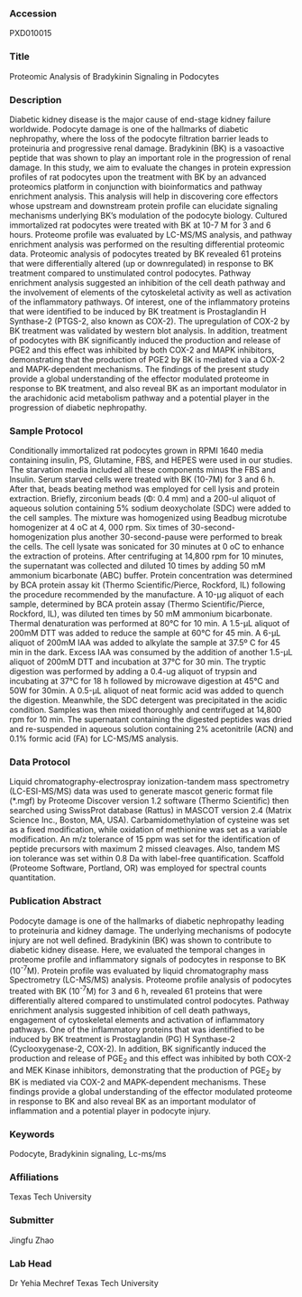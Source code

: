 ### Accession
PXD010015

### Title
Proteomic Analysis of Bradykinin Signaling in Podocytes

### Description
Diabetic kidney disease is the major cause of end-stage kidney failure worldwide. Podocyte damage is one of the hallmarks of diabetic nephropathy, where the loss of the podocyte filtration barrier leads to proteinuria and progressive renal damage. Bradykinin (BK) is a vasoactive peptide that was shown to play an important role in the progression of renal damage. In this study, we aim to evaluate the changes in protein expression profiles of rat podocytes upon the treatment with BK by an advanced proteomics platform in conjunction with bioinformatics and pathway enrichment analysis. This analysis will help in discovering core effectors whose upstream and downstream protein profile can elucidate signaling mechanisms underlying BK’s modulation of the podocyte biology. Cultured immortalized rat podocytes were treated with BK at 10-7 M for 3 and 6 hours. Proteome profile was evaluated by LC-MS/MS analysis, and pathway enrichment analysis was performed on the resulting differential proteomic data. Proteomic analysis of podocytes treated by BK revealed 61 proteins that were differentially altered (up or downregulated) in response to BK treatment compared to unstimulated control podocytes. Pathway enrichment analysis suggested an inhibition of the cell death pathway and the involvement of elements of the cytoskeletal activity as well as activation of the inflammatory pathways. Of interest, one of the inflammatory proteins that were identified to be induced by BK treatment is Prostaglandin H Synthase-2 (PTGS-2, also known as COX-2).  The upregulation of COX-2 by BK treatment was validated by western blot analysis. In addition, treatment of podocytes with BK significantly induced the production and release of PGE2 and this effect was inhibited by both COX-2 and MAPK inhibitors, demonstrating that the production of PGE2 by BK is mediated via a COX-2 and MAPK-dependent mechanisms. The findings of the present study provide a global understanding of the effector modulated proteome in response to BK treatment, and also reveal BK as an important modulator in the arachidonic acid metabolism pathway and a potential player in the progression of diabetic nephropathy.

### Sample Protocol
Conditionally immortalized rat podocytes grown in RPMI 1640 media containing insulin, PS, Glutamine, FBS, and HEPES were used in our studies. The starvation media included all these components minus the FBS and Insulin. Serum starved cells were treated with BK (10-7M) for 3 and 6 h. After that, beads beating method was employed for cell lysis and protein extraction. Briefly, zirconium beads (Φ: 0.4 mm) and a 200-ul aliquot of aqueous solution containing 5%  sodium deoxycholate (SDC) were added to the cell samples. The mixture was homogenized using Beadbug microtube homogenizer at 4 oC at 4, 000 rpm. Six times of 30-second-homogenization plus another 30-second-pause were performed to break the cells. The cell lysate was sonicated for 30 minutes at 0 oC to enhance the extraction of proteins. After centrifuging at 14,800 rpm for 10 minutes, the supernatant was collected and diluted 10 times by adding 50 mM ammonium bicarbonate (ABC) buffer. Protein concentration was determined by BCA protein assay kit (Thermo Scientific/Pierce, Rockford, IL) following the procedure recommended by the manufacture. A 10-μg aliquot of each sample, determined by BCA protein assay (Thermo Scientific/Pierce, Rockford, IL), was diluted ten times by 50 mM ammonium bicarbonate. Thermal denaturation was performed at 80°C for 10 min. A 1.5-μL aliquot of 200mM DTT was added to reduce the sample at 60°C for 45 min. A 6-μL aliquot of 200mM IAA was added to alkylate the sample at 37.5º C for 45 min in the dark. Excess IAA was consumed by the addition of another 1.5-μL aliquot of 200mM DTT and incubation at 37°C for 30 min. The tryptic digestion was performed by adding a 0.4-ug aliquot of trypsin and incubating at 37°C for 18 h followed by microwave digestion at 45°C and 50W for 30min. A 0.5-μL aliquot of neat formic acid was added to quench the digestion. Meanwhile, the SDC detergent was precipitated in the acidic condition. Samples was then mixed thoroughly and centrifuged at 14,800 rpm for 10 min. The supernatant containing the digested peptides was dried and re-suspended in aqueous solution containing 2% acetonitrile (ACN) and 0.1% formic acid (FA) for LC-MS/MS analysis.

### Data Protocol
Liquid chromatography-electrospray ionization-tandem mass spectrometry (LC-ESI-MS/MS) data was used to generate mascot generic format file (*.mgf) by Proteome Discover version 1.2 software (Thermo Scientific) then searched using SwissProt database (Rattus) in MASCOT version 2.4 (Matrix Science Inc., Boston, MA, USA). Carbamidomethylation of cysteine was set as a fixed modification, while oxidation of methionine was set as a variable modification. An m/z tolerance of 15 ppm was set for the identification of peptide precursors with maximum 2 missed cleavages. Also, tandem MS ion tolerance was set within 0.8 Da with label-free quantification. Scaffold (Proteome Software, Portland, OR) was employed for spectral counts quantitation.

### Publication Abstract
Podocyte damage is one of the hallmarks of diabetic nephropathy leading to proteinuria and kidney damage. The underlying mechanisms of podocyte injury are not well defined. Bradykinin (BK) was shown to contribute to diabetic kidney disease. Here, we evaluated the temporal changes in proteome profile and inflammatory signals of podocytes in response to BK (10<sup>-7</sup>M). Protein profile was evaluated by liquid chromatography mass Spectrometry (LC-MS/MS) analysis. Proteome profile analysis of podocytes treated with BK (10<sup>-7</sup>M) for 3 and 6&#xa0;h, revealed 61 proteins that were differentially altered compared to unstimulated control podocytes. Pathway enrichment analysis suggested inhibition of cell death pathways, engagement of cytoskeletal elements and activation of inflammatory pathways. One of the inflammatory proteins that was identified to be induced by BK treatment is Prostaglandin (PG) H Synthase-2 (Cyclooxygenase-2, COX-2). In addition, BK significantly induced the production and release of PGE<sub>2</sub> and this effect was inhibited by both COX-2 and MEK Kinase inhibitors, demonstrating that the production of PGE<sub>2</sub> by BK is mediated via COX-2 and MAPK-dependent mechanisms. These findings provide a global understanding of the effector modulated proteome in response to BK and also reveal BK as an important modulator of inflammation and a potential player in podocyte injury.

### Keywords
Podocyte, Bradykinin signaling, Lc-ms/ms

### Affiliations
Texas Tech University

### Submitter
Jingfu Zhao

### Lab Head
Dr Yehia Mechref
Texas Tech University


